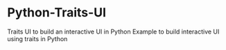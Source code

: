 # Python-Traits-UI
Traits UI to build an interactive UI in Python
Example to build interactive UI using traits in Python
